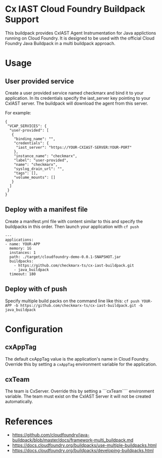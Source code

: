 # Cx IAST Cloud Foundry Buildpack Support

This buildpack provides CxIAST Agent Instrumentation for Java applictions running on Cloud Foundry. It is designed to be used with the official Cloud Foundry Java Buildpack in a multi buildpack approach.

# Usage

## User provided service
Create a user provided service named checkmarx and bind it to your application. In its credentials specify the iast_server key pointing to your CxIAST server. The buildpack will download the agent from this server.

For example:
```
{
 "VCAP_SERVICES": {
  "user-provided": [
   {
    "binding_name": "",
    "credentials": {
     "iast_server": "https://YOUR-CXIAST-SERVER:YOUR-PORT"
    },
    "instance_name": "checkmarx",
    "label": "user-provided",
    "name": "checkmarx",
    "syslog_drain_url": "",
    "tags": [],
    "volume_mounts": []
   }
  ]
 }
}
```

## Deploy with a manifest file
Create a manifest.yml file with content similar to this and specify the buildpacks in this order. Then launch your application with ```cf push```
```
---
applications:
- name: YOUR-APP
  memory: 1G
  instances: 1
  path: ./target/cloudfoundry-demo-0.0.1-SNAPSHOT.jar  
  buildpacks:
    - https://github.com/checkmarx-ts/cx-iast-buildpack.git
    - java_buildpack   
  timeout: 180
  ```

## Deploy with cf push
Specify multiple build packs on the command line like this:
```cf push YOUR-APP -b https://github.com/checkmarx-ts/cx-iast-buildpack.git -b java_buildpack```

# Configuration
## cxAppTag
The default cxAppTag value is the application's name in Cloud Foundry. Override this by setting a ```cxAppTag``` environment variable for the application.

## cxTeam
The team is CxServer. Override this by setting a ```cxTeam```` environment variable. The team must exist on the CxIAST Server it will not be created automatically.


# References
* https://github.com/cloudfoundry/java-buildpack/blob/master/docs/framework-multi_buildpack.md
* https://docs.cloudfoundry.org/buildpacks/use-multiple-buildpacks.html
* https://docs.cloudfoundry.org/buildpacks/developing-buildpacks.html
